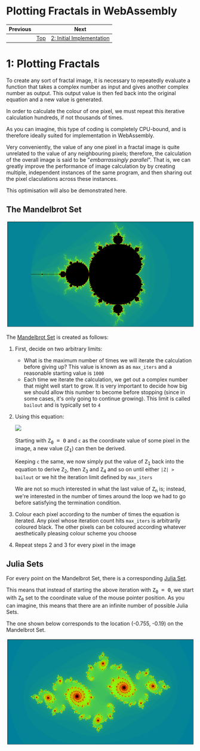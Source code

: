 # Plotting Fractals in WebAssembly

| Previous | | Next
|---|---|---
| | [Top](/chriswhealy/plotting-fractals-in-webassembly) | [2: Initial Implementation](../02%20Initial%20Implementation/)

# 1: Plotting Fractals

To create any sort of fractal image, it is necessary to repeatedly evaluate a function that takes a complex number as input and gives another complex number as output.
This output value is then fed back into the original equation and a new value is generated.

In order to calculate the colour of one pixel, we must repeat this iterative calculation hundreds, if not thousands of times.

As you can imagine, this type of coding is completely CPU-bound, and is therefore ideally suited for implementation in WebAssembly.

Very conveniently, the value of any one pixel in a fractal image is quite unrelated to the value of any neighbouring pixels; therefore, the calculation of the overall image is said to be "*embarrassingly parallel*".
That is, we can greatly improve the performance of image calculation by by creating multiple, independent instances of the same program, and then sharing out the pixel claculations across these instances.

This optimisation will also be demonstrated here.

## The Mandelbrot Set

![Mandelbrot Set](/assets/chriswhealy/Mandelbrot%20Set.png)

The [Mandelbrot Set](https://en.wikipedia.org/wiki/Mandelbrot_set) is created as follows:

1. First, decide on two arbitrary limits:
   * What is the maximum number of times we will iterate the calculation before giving up?
   This value is known as as `max_iters` and a reasonable starting value is `1000`
   * Each time we iterate the calculation, we get out a complex number that might well start to grow.
   It is very important to decide how big we should allow this number to become before stopping (since in some cases, it's only going to continue growing).
   This limit is called `bailout` and is typically set to `4`
1. Using this equation:

   <img src="https://render.githubusercontent.com/render/math?math=\Large Z_{n%2b1} = Z_{n}^2 %2b c">

   Starting with <tt>Z<sub>0</sub> = 0</tt> and `c` as the coordinate value of some pixel in the image, a new value (<tt>Z<sub>1</sub></tt>) can then be derived.

   Keeping `c` the same, we now simply put the value of <tt>Z<sub>1</sub></tt> back into the equation to derive <tt>Z<sub>2</sub></tt>, then <tt>Z<sub>3</sub></tt> and <tt>Z<sub>4</sub></tt> and so on until either `|Z| > bailout` or we hit the iteration limit defined by `max_iters`
   
   We are not so much interested in what the last value of <tt>Z<sub>n</sub></tt> is; instead, we're interested in the number of times around the loop we had to go before satisfying the termination condition.

1. Colour each pixel according to the number of times the equation is iterated.
   Any pixel whose iteration count hits `max_iters` is arbitrarily coloured black.
   The other pixels can be coloured according whatever aesthetically pleasing colour scheme you choose

1. Repeat steps 2 and 3 for every pixel in the image

## Julia Sets

For every point on the Mandelbrot Set, there is a corresponding [Julia Set](https://en.wikipedia.org/wiki/Julia_set).

This means that instead of starting the above iteration with <tt>Z<sub>0</sub> = 0</tt>, we start with <tt>Z<sub>0</sub></tt> set to the coordinate value of the mouse pointer position.
As you can imagine, this means that there are an infinite number of possible Julia Sets.

The one shown below corresponds to the location (-0.755, -0.19) on the Mandelbrot Set.

![Julia Set](/assets/chriswhealy/Julia%20Set.png)
